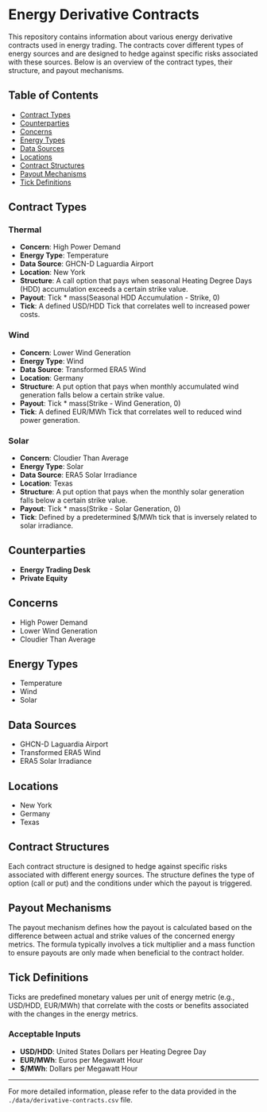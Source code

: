 # Energy Derivative Contracts

This repository contains information about various energy derivative contracts used in energy trading. The contracts cover different types of energy sources and are designed to hedge against specific risks associated with these sources. Below is an overview of the contract types, their structure, and payout mechanisms.

## Table of Contents

- [Contract Types](#contract-types)
- [Counterparties](#counterparties)
- [Concerns](#concerns)
- [Energy Types](#energy-types)
- [Data Sources](#data-sources)
- [Locations](#locations)
- [Contract Structures](#contract-structures)
- [Payout Mechanisms](#payout-mechanisms)
- [Tick Definitions](#tick-definitions)

## Contract Types

### Thermal
- **Concern**: High Power Demand
- **Energy Type**: Temperature
- **Data Source**: GHCN-D Laguardia Airport
- **Location**: New York
- **Structure**: A call option that pays when seasonal Heating Degree Days (HDD) accumulation exceeds a certain strike value.
- **Payout**: Tick * mass(Seasonal HDD Accumulation - Strike, 0)
- **Tick**: A defined USD/HDD Tick that correlates well to increased power costs.

### Wind
- **Concern**: Lower Wind Generation
- **Energy Type**: Wind
- **Data Source**: Transformed ERA5 Wind
- **Location**: Germany
- **Structure**: A put option that pays when monthly accumulated wind generation falls below a certain strike value.
- **Payout**: Tick * mass(Strike - Wind Generation, 0)
- **Tick**: A defined EUR/MWh Tick that correlates well to reduced wind power generation.

### Solar
- **Concern**: Cloudier Than Average
- **Energy Type**: Solar
- **Data Source**: ERA5 Solar Irradiance
- **Location**: Texas
- **Structure**: A put option that pays when the monthly solar generation falls below a certain strike value.
- **Payout**: Tick * mass(Strike - Solar Generation, 0)
- **Tick**: Defined by a predetermined $/MWh tick that is inversely related to solar irradiance.

## Counterparties

- **Energy Trading Desk**
- **Private Equity**

## Concerns

- High Power Demand
- Lower Wind Generation
- Cloudier Than Average

## Energy Types

- Temperature
- Wind
- Solar

## Data Sources

- GHCN-D Laguardia Airport
- Transformed ERA5 Wind
- ERA5 Solar Irradiance

## Locations

- New York
- Germany
- Texas

## Contract Structures

Each contract structure is designed to hedge against specific risks associated with different energy sources. The structure defines the type of option (call or put) and the conditions under which the payout is triggered.

## Payout Mechanisms

The payout mechanism defines how the payout is calculated based on the difference between actual and strike values of the concerned energy metrics. The formula typically involves a tick multiplier and a mass function to ensure payouts are only made when beneficial to the contract holder.

## Tick Definitions

Ticks are predefined monetary values per unit of energy metric (e.g., USD/HDD, EUR/MWh) that correlate with the costs or benefits associated with the changes in the energy metrics.

### Acceptable Inputs

- **USD/HDD**: United States Dollars per Heating Degree Day
- **EUR/MWh**: Euros per Megawatt Hour
- **$/MWh**: Dollars per Megawatt Hour

---

For more detailed information, please refer to the data provided in the `./data/derivative-contracts.csv` file.
